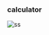### calculator

![ss](https://github.com/sonyt86/programming/blob/main/python/calculator.png?raw=true)
